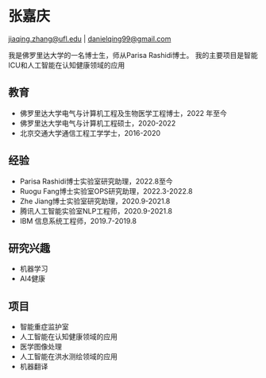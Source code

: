 # 张嘉庆

jiaqing.zhang@ufl.edu | danielqing99@gmail.com

我是佛罗里达大学的一名博士生，师从Parisa Rashidi博士。 我的主要项目是智能ICU和人工智能在认知健康领域的应用

## 教育

- 佛罗里达大学电气与计算机工程及生物医学工程博士，2022 年至今
- 佛罗里达大学电气与计算机工程硕士，2020-2022
- 北京交通大学通信工程工学学士，2016-2020

## 经验

- Parisa Rashidi博士实验室研究助理，2022.8至今
- Ruogu Fang博士实验室OPS研究助理，2022.3-2022.8
- Zhe Jiang博士实验室研究助理，2020.9-2021.8
- 腾讯人工智能实验室NLP工程师，2020.9-2021.8
- IBM 信息系统工程师，2019.7-2019.8

## 研究兴趣

- 机器学习
- AI4健康

## 项目

- 智能重症监护室
- 人工智能在认知健康领域的应用
- 医学图像处理
- 人工智能在洪水测绘领域的应用
- 机器翻译
